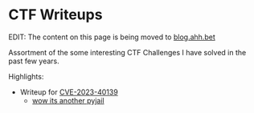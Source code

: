# CTF Writeups

EDIT: The content on this page is being moved to [blog.ahh.bet](https://blog.ahh.bet)


Assortment of the some interesting CTF Challenges I have solved in the past few years. 

Highlights: 

- Writeup for [CVE-2023-40139](https://nvd.nist.gov/vuln/detail/CVE-2023-40139)
  - [wow its another pyjail](https://github.com/abhishekg999/CTFWriteups/tree/main/LITCTF/wow%20its%20another%20pyjail)
